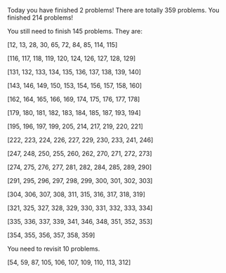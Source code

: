 Today you have finished 2 problems!
There are totally 359 problems. You finished 214 problems!


You still need to finish 145 problems. They are: 


[12, 13, 28, 30, 65, 72, 84, 85, 114, 115]


[116, 117, 118, 119, 120, 124, 126, 127, 128, 129]


[131, 132, 133, 134, 135, 136, 137, 138, 139, 140]


[143, 146, 149, 150, 153, 154, 156, 157, 158, 160]


[162, 164, 165, 166, 169, 174, 175, 176, 177, 178]


[179, 180, 181, 182, 183, 184, 185, 187, 193, 194]


[195, 196, 197, 199, 205, 214, 217, 219, 220, 221]


[222, 223, 224, 226, 227, 229, 230, 233, 241, 246]


[247, 248, 250, 255, 260, 262, 270, 271, 272, 273]


[274, 275, 276, 277, 281, 282, 284, 285, 289, 290]


[291, 295, 296, 297, 298, 299, 300, 301, 302, 303]


[304, 306, 307, 308, 311, 315, 316, 317, 318, 319]


[321, 325, 327, 328, 329, 330, 331, 332, 333, 334]


[335, 336, 337, 339, 341, 346, 348, 351, 352, 353]


[354, 355, 356, 357, 358, 359]




You need to revisit 10 problems.

[54, 59, 87, 105, 106, 107, 109, 110, 113, 312]


